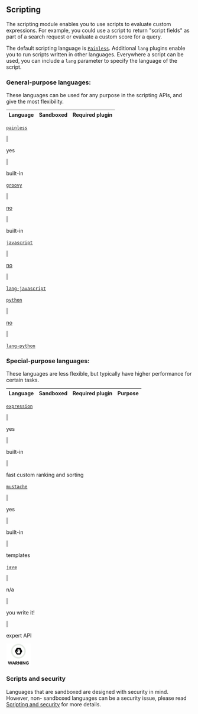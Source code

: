 ## Scripting

The scripting module enables you to use scripts to evaluate custom expressions. For example, you could use a script to return "script fields" as part of a search request or evaluate a custom score for a query.

The default scripting language is [`Painless`](modules-scripting-painless.html). Additional `lang` plugins enable you to run scripts written in other languages. Everywhere a script can be used, you can include a `lang` parameter to specify the language of the script.

### General-purpose languages:

These languages can be used for any purpose in the scripting APIs, and give the most flexibility.

Language | Sandboxed | Required plugin  
---|---|---  
  
[`painless`](modules-scripting-painless.html)

| 

yes

| 

built-in  
  
[`groovy`](modules-scripting-groovy.html)

| 

[no](modules-scripting-security.html)

| 

built-in  
  
[`javascript`](https://www.elastic.co/guide/en/elasticsearch/plugins/5.4/lang-javascript.html)

| 

[no](modules-scripting-security.html)

| 

[`lang-javascript`](https://www.elastic.co/guide/en/elasticsearch/plugins/5.4/lang-javascript.html)  
  
[`python`](https://www.elastic.co/guide/en/elasticsearch/plugins/5.4/lang-python.html)

| 

[no](modules-scripting-security.html)

| 

[`lang-python`](https://www.elastic.co/guide/en/elasticsearch/plugins/5.4/lang-python.html)  
  
### Special-purpose languages:

These languages are less flexible, but typically have higher performance for certain tasks.

Language | Sandboxed | Required plugin | Purpose  
---|---|---|---  
  
[`expression`](modules-scripting-expression.html)

| 

yes

| 

built-in

| 

fast custom ranking and sorting  
  
[`mustache`](search-template.html)

| 

yes

| 

built-in

| 

templates  
  
[`java`](modules-scripting-native.html)

| 

n/a

| 

you write it!

| 

expert API  
  
![Warning](images/icons/warning.png)

### Scripts and security

Languages that are sandboxed are designed with security in mind. However, non- sandboxed languages can be a security issue, please read [Scripting and security](modules-scripting-security.html) for more details.
